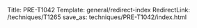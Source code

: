 Title: PRE-T1042
Template: general/redirect-index
RedirectLink: /techniques/T1265
save_as: techniques/PRE-T1042/index.html